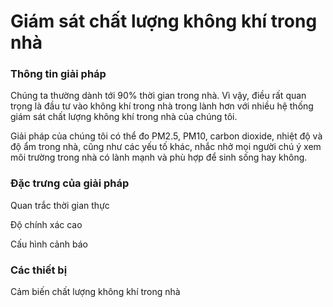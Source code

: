 # Giám sát chất lượng không khí trong nhà

### Thông tin giải pháp

Chúng ta thường dành tới 90% thời gian trong nhà. Vì vậy, điều rất quan trọng là đầu tư vào không khí trong nhà trong lành hơn với nhiều hệ thống giám sát chất lượng không khí trong nhà của chúng tôi.

Giải pháp của chúng tôi có thể đo PM2.5, PM10, carbon dioxide, nhiệt độ và độ ẩm trong nhà, cũng như các yếu tố khác, nhắc nhở mọi người chú ý xem môi trường trong nhà có lành mạnh và phù hợp để sinh sống hay không.

### Đặc trưng của giải pháp

Quan trắc thời gian thực

Độ chính xác cao

Cấu hình cảnh báo

### Các thiết bị

Cảm biến chất lượng không khí trong nhà
